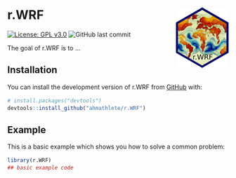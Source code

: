 
# r.WRF <img src="man/figures/logo.png" align="right" height="138" />

<!-- badges: start -->
[![License: GPL v3.0](https://img.shields.io/badge/License-GPL%20v3-blue.svg)](http://www.gnu.org/licenses/gpl-3.0)
![GitHub last commit](https://img.shields.io/github/last-commit/ahmathlete/r.WRF)
<!-- badges: end -->

The goal of r.WRF is to ...

## Installation

You can install the development version of r.WRF from [GitHub](https://github.com/) with:

``` r
# install.packages("devtools")
devtools::install_github("ahmathlete/r.WRF")
```

## Example

This is a basic example which shows you how to solve a common problem:

``` r
library(r.WRF)
## basic example code
```

